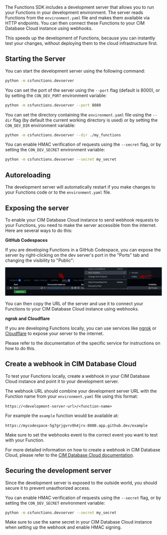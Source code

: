 The Functions SDK includes a development server that allows you to run your Functions in your development environment. The server reads Functions from the `environment.yaml` file and makes them available via HTTP endpoints. You can then connect these Functions to your CIM Database Cloud instance using webhooks.

This speeds up the development of Functions, because you can instantly test your changes, without deploying them to the cloud infrastructure first.

## Starting the Server

You can start the development server using the following command:

```bash
python -m csfunctions.devserver
```

You can set the port of the server using the `--port` flag (default is 8000), or by setting the `CON_DEV_PORT` environment variable:

```bash
python -m csfunctions.devserver --port 8080
```

You can set the directory containing the `environment.yaml` file using the `--dir` flag (by default the current working directory is used) or by setting the `CON_DEV_DIR` environment variable:

```bash
python -m csfunctions.devserver --dir ./my_functions
```

You can enable HMAC verification of requests using the `--secret` flag, or by setting the `CON_DEV_SECRET` environment variable:

```bash
python -m csfunctions.devserver --secret my_secret
```

## Autoreloading

The development server will automatically restart if you make changes to your Functions code or to the `environment.yaml` file.

## Exposing the server

To enable your CIM Database Cloud instance to send webhook requests to your Functions, you need to make the server accessible from the internet. Here are several ways to do this:

**GitHub Codespaces**

If you are developing Functions in a GitHub Codespace, you can expose the server by right-clicking on the dev server's port in the "Ports" tab and changing the visibility to "Public":

![GitHub Codespaces](./assets/codespace_port_visibility.png)

You can then copy the URL of the server and use it to connect your Functions to your CIM Database Cloud instance using webhooks.

**ngrok and Cloudflare**

If you are developing Functions locally, you can use services like [ngrok](https://ngrok.com/) or [Cloudflare](https://cloudflare.com) to expose your server to the internet.

Please refer to the documentation of the specific service for instructions on how to do this.


## Create a webhook in CIM Database Cloud

To test your Functions locally, create a webhook in your CIM Database Cloud instance and point it to your development server.

The webhook URL should combine your development server URL with the Function name from your `environment.yaml` file using this format:

`https://<development-server-url>/<function-name>`

For example the `example` function would be available at:

```https://mycodespace-5g7grjgvrv9h4jrx-8000.app.github.dev/example```


Make sure to set the webhooks event to the correct event you want to test with your Function.

For more detailed information on how to create a webhook in CIM Database Cloud, please refer to the [CIM Database Cloud documentation](https://saas-docs.contact-cloud.com/2025.7.0-en/admin/admin-contact_cloud/saas_admin/webhooks).


## Securing the development server

Since the development server is exposed to the outside world, you should secure it to prevent unauthorized access.

You can enable HMAC verification of requests using the `--secret` flag, or by setting the `CON_DEV_SECRET` environment variable:

```bash
python -m csfunctions.devserver --secret my_secret
```

Make sure to use the same secret in your CIM Database Cloud instance when setting up the webhook and enable HMAC signing.
